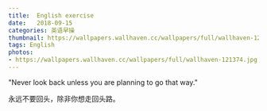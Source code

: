 ```yaml
---
title:  English exercise
date:   2018-09-15
categories: 英语早操
thumbnail: https://wallpapers.wallhaven.cc/wallpapers/full/wallhaven-121374.jpg
tags: English
photos:
- https://wallpapers.wallhaven.cc/wallpapers/full/wallhaven-121374.jpg
---
```


"Never look back unless you are planning to go that way."
<p>永远不要回头，除非你想走回头路。</p>
